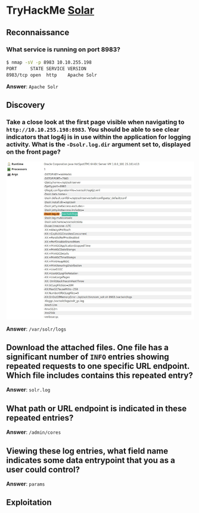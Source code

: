 # TryHackMe [Solar](https://tryhackme.com/room/solar)
## Reconnaissance
### What service is running on port 8983?
```bash
$ nmap -sV -p 8983 10.10.255.198
PORT     STATE SERVICE VERSION
8983/tcp open  http    Apache Solr
```

**Answer**: `Apache Solr`
## Discovery
### Take a close look at the first page visible when navigating to `http://10.10.255.198:8983`. You should be able to see clear indicators that log4j is in use within the application for logging activity. **What is the `-Dsolr.log.dir` argument set to, displayed on the front page?**
![Apache Solr Arguments](solr_args.jpg)

**Answer**: `/var/solr/logs`
## Download the attached files. One file has a significant number of `INFO` entries showing repeated requests to one specific URL endpoint. **Which file includes contains this repeated entry?**
**Answer**: `solr.log`
## What path or URL endpoint is indicated in these repeated entries?
**Answer**: `/admin/cores`
## Viewing these log entries, what field name indicates some data entrypoint that you as a user could control?
**Answer**: `params`
## Exploitation